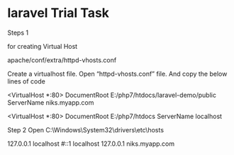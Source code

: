 # laravel Trial Task


Steps 1

for creating Virtual Host

apache/conf/extra/httpd-vhosts.conf

Create a virtualhost file. Open “httpd-vhosts.conf” file. And copy the below lines of code

<VirtualHost *:80>
    DocumentRoot E:/php7/htdocs/laravel-demo/public
    ServerName niks.myapp.com
</VirtualHost>

<VirtualHost *:80>
    DocumentRoot E:/php7/htdocs
    ServerName localhost
</VirtualHost>


Step 2
Open C:\Windows\System32\drivers\etc\hosts

127.0.0.1       localhost
#::1             localhost
127.0.0.1       niks.myapp.com

